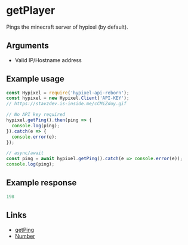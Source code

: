 # getPlayer
Pings the minecraft server of hypixel (by default).
## Arguments
- Valid IP/Hostname address

## Example usage
```js
const Hypixel = require('hypixel-api-reborn');
const hypixel = new Hypixel.Client('API-KEY');
// https://stavzdev.is-inside.me/cCMiZdoy.gif

// No API key required
hypixel.getPing().then(ping => {
  console.log(ping);
}).catch(e => {
  console.error(e);
});

// async/await
const ping = await hypixel.getPing().catch(e => console.error(e));
console.log(ping);
```
## Example response
```js
198
```
## Links
- [getPing](https://hypixel.stavzdev.xyz/#/docs/main/master/class/Client?scrollTo=getPing)
- [Number](https://developer.mozilla.org/en-US/docs/Web/JavaScript/Reference/Global_Objects/Number)